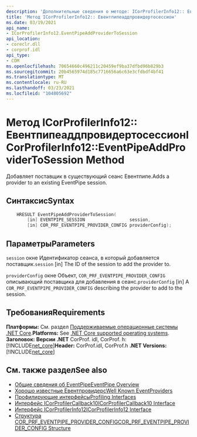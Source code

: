 ```yaml
---
description: 'Дополнительные сведения о методе: ICorProfilerInfo12:: Евентпипеаддпровидертосессион'
title: 'Метод ICorProfilerInfo12:: Евентпипеаддпровидертосессион'
ms.date: 03/19/2021
api_name:
- ICorProfilerInfo12.EventPipeAddProviderToSession
api_location:
- coreclr.dll
- corprof.idl
api_type:
- COM
ms.openlocfilehash: 70654660c496211c20459ef9ba37dfbd96b829b3
ms.sourcegitcommit: 20b4565974d185c7716656a6c63e3cfdbdf4bf41
ms.translationtype: MT
ms.contentlocale: ru-RU
ms.lasthandoff: 03/23/2021
ms.locfileid: "104805692"
---
```

# <a name="icorprofilerinfo12eventpipeaddprovidertosession-method"></a><span data-ttu-id="acdc2-103">Метод ICorProfilerInfo12:: Евентпипеаддпровидертосессион</span><span class="sxs-lookup"><span data-stu-id="acdc2-103">ICorProfilerInfo12::EventPipeAddProviderToSession Method</span></span>

<span data-ttu-id="acdc2-104">Добавляет поставщик в существующий сеанс Евентпипе.</span><span class="sxs-lookup"><span data-stu-id="acdc2-104">Adds a provider to an existing EventPipe session.</span></span>
  
## <a name="syntax"></a><span data-ttu-id="acdc2-105">Синтаксис</span><span class="sxs-lookup"><span data-stu-id="acdc2-105">Syntax</span></span>  
  
```cpp  
    HRESULT EventPipeAddProviderToSession(
        [in] EVENTPIPE_SESSION                 session,
        [in] COR_PRF_EVENTPIPE_PROVIDER_CONFIG providerConfig);
```  
  
## <a name="parameters"></a><span data-ttu-id="acdc2-106">Параметры</span><span class="sxs-lookup"><span data-stu-id="acdc2-106">Parameters</span></span>

<span data-ttu-id="acdc2-107">`session` окне Идентификатор сеанса, в который добавляется поставщик.</span><span class="sxs-lookup"><span data-stu-id="acdc2-107">`session` [in] The ID of the session to add the provider to.</span></span>

<span data-ttu-id="acdc2-108">`providerConfig` окне Объект, `COR_PRF_EVENTPIPE_PROVIDER_CONFIG` описывающий поставщика для добавления в сеанс.</span><span class="sxs-lookup"><span data-stu-id="acdc2-108">`providerConfig` [in] A `COR_PRF_EVENTPIPE_PROVIDER_CONFIG` describing the provider to add to the session.</span></span>

## <a name="requirements"></a><span data-ttu-id="acdc2-109">Требования</span><span class="sxs-lookup"><span data-stu-id="acdc2-109">Requirements</span></span>  

<span data-ttu-id="acdc2-110">**Платформы:** См. раздел [Поддерживаемые операционные системы .NET Core](../../../core/install/windows.md?pivots=os-windows).</span><span class="sxs-lookup"><span data-stu-id="acdc2-110">**Platforms:** See [.NET Core supported operating systems](../../../core/install/windows.md?pivots=os-windows).</span></span>
<span data-ttu-id="acdc2-111">**Заголовок:** **Версии .NET** CorProf. idl, CorProf. h: [!INCLUDE[net_core](../../../../includes/net-core-50-md.md)]</span><span class="sxs-lookup"><span data-stu-id="acdc2-111">**Header:** CorProf.idl, CorProf.h **.NET Versions:** [!INCLUDE[net_core](../../../../includes/net-core-50-md.md)]</span></span>
  
## <a name="see-also"></a><span data-ttu-id="acdc2-112">См. также раздел</span><span class="sxs-lookup"><span data-stu-id="acdc2-112">See also</span></span>

- [<span data-ttu-id="acdc2-113">Общие сведения об EventPipe</span><span class="sxs-lookup"><span data-stu-id="acdc2-113">EventPipe Overview</span></span>](../../../core/diagnostics/eventpipe.md)
- [<span data-ttu-id="acdc2-114">Хорошо известные Евентпровидерс</span><span class="sxs-lookup"><span data-stu-id="acdc2-114">Well Known EventProviders</span></span>](../../../core/diagnostics/well-known-event-providers.md)
- [<span data-ttu-id="acdc2-115">Профилирующие интерфейсы</span><span class="sxs-lookup"><span data-stu-id="acdc2-115">Profiling Interfaces</span></span>](profiling-interfaces.md)
- [<span data-ttu-id="acdc2-116">Интерфейс ICorProfilerCallback10</span><span class="sxs-lookup"><span data-stu-id="acdc2-116">ICorProfilerCallback10 Interface</span></span>](icorprofilercallback10-interface.md)
- [<span data-ttu-id="acdc2-117">Интерфейс ICorProfilerInfo12</span><span class="sxs-lookup"><span data-stu-id="acdc2-117">ICorProfilerInfo12 Interface</span></span>](icorprofilerinfo12-interface.md)
- [<span data-ttu-id="acdc2-118">Структура COR_PRF_EVENTPIPE_PROVIDER_CONFIG</span><span class="sxs-lookup"><span data-stu-id="acdc2-118">COR_PRF_EVENTPIPE_PROVIDER_CONFIG Structure</span></span>](cor-prf-eventpipe-provider-config-structure.md)
